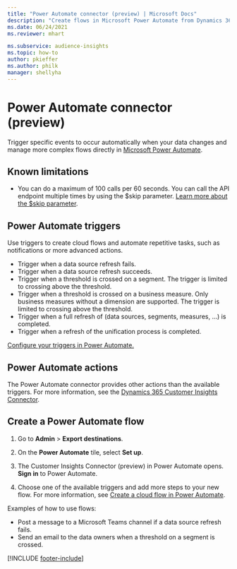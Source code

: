 ```yaml
---
title: "Power Automate connector (preview) | Microsoft Docs"
description: "Create flows in Microsoft Power Automate from Dynamics 365 Customer Insights."
ms.date: 06/24/2021
ms.reviewer: mhart

ms.subservice: audience-insights
ms.topic: how-to
author: pkieffer
ms.author: philk
manager: shellyha
---
```


# Power Automate connector (preview)

Trigger specific events to occur automatically when your data changes and manage more complex flows directly in [Microsoft Power Automate](https://flow.microsoft.com/).

## Known limitations

- You can do a maximum of 100 calls per 60 seconds. You can call the API endpoint multiple times by using the $skip parameter. [Learn more about the $skip parameter](/connectors/customerinsights/#get-items-from-an-entity).

## Power Automate triggers

Use triggers to create cloud flows and automate repetitive tasks, such as notifications or more advanced actions.

- Trigger when a data source refresh fails.
- Trigger when a data source refresh succeeds.
- Trigger when a threshold is crossed on a segment. The trigger is limited to crossing above the threshold.
- Trigger when a threshold is crossed on a business measure. Only business measures without a dimension are supported. The trigger is limited to crossing above the threshold.
- Trigger when a full refresh of (data sources, segments, measures, ...) is completed.
- Trigger when a refresh of the unification process is completed.

[Configure your triggers in Power Automate.](https://flow.microsoft.com/connectors/shared_customerinsights/dynamics-365-customer-insights-connector/)

## Power Automate actions

The Power Automate connector provides other actions than the available triggers. For more information, see the [Dynamics 365 Customer Insights Connector](/connectors/customerinsights/).

## Create a Power Automate flow

1. Go to **Admin** > **Export destinations**.

1. On the **Power Automate** tile, select **Set up**.

1. The Customer Insights Connector (preview) in Power Automate opens. **Sign in** to Power Automate.

1. Choose one of the available triggers and add more steps to your new flow. For more information, see [Create a cloud flow in Power Automate](/power-automate/get-started-logic-flow).

Examples of how to use flows: 
- Post a message to a Microsoft Teams channel if a data source refresh fails. 
- Send an email to the data owners when a threshold on a segment is crossed.



[!INCLUDE [footer-include](includes/footer-banner.md)]
